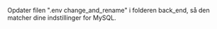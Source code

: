 Opdater filen ".env change_and_rename" i folderen back_end, så den matcher dine indstillinger for MySQL.
